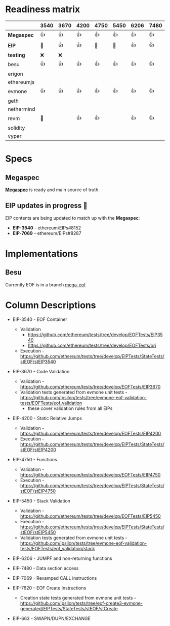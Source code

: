 # Readiness matrix

|              |    3540 |      3670 | 4200 | 4750 | 5450 | 6206 | 7480 | 7069 | 7620     | 663   |
|--------------|---------|-----------|------|------|------|------|------|------|----------|-------|
| **Megaspec** | :+1:    | :+1:      | :+1: | :+1: | :+1: | :+1: | :+1: | :+1: | :+1:     |  :+1: |
| **EIP**      | 🚧      | :+1:      | :+1: | 🚧   | 🚧   | :+1: | :+1:  | 🚧  | :+1:     |  :+1: |
| **testing**  | :x:     | :x:       |      |      |      |      |      |      |          |       |
| besu         | :+1:    | :+1:      | :+1: | :+1: | :+1: | :+1: | :+1: | :+1: | 🚧        | :+1:  |
| erigon       |         |           |      |      |      |      |      |      |          |       |
| ethereumjs   |         |           |      |      |      |      |      |      |          |       |
| evmone       | :+1:    | :+1:      | :+1: | :+1: | :+1: | :+1: | :+1: | 🚧   | 🚧       | 🚧    |
| geth         |         |           |      |      |      |      |      |      |          |       |
| nethermind   |         |           |      |      |      |      |      |      |          |       |
| revm         | 🚧      |           | :+1: | :+1: |      | :+1: | :+1: |      |  🚧      | :+1:  |
| solidity     |         |           |      |      |      |      |      |      |          |       |
| vyper        |         |           |      |      |      |      |      |      |          |       |

# Specs

## Megaspec

[**Megaspec**](./eof.md) is ready and main source of truth.

## EIP updates in progress 🚧

EIP contents are being updated to match up with the **Megaspec**:

- **EIP-3540** - ethereum/EIPs#8152
- **EIP-7069** - ethereum/EIPs#8287

# Implementations

## Besu

Currently EOF is in a branch [mega-eof](https://github.com/hyperledger/besu/tree/mega-eof)


# Column Descriptions

* EIP-3540 - EOF Container
  * Validation
    * https://github.com/ethereum/tests/tree/develop/EOFTests/EIP3540
    * https://github.com/ethereum/tests/tree/develop/EOFTests/ori
  * Execution - https://github.com/ethereum/tests/tree/develop/EIPTests/StateTests/stEOF/stEIP3540

* EIP-3670 - Code Validation
  * Validation - https://github.com/ethereum/tests/tree/develop/EOFTests/EIP3670
  * Validation tests generated from evmone unit tests - https://github.com/ipsilon/tests/tree/evmone-eof-validation-tests/EOFTests/eof_validation
    * these cover validation rules from all EIPs

* EIP-4200 - Static Relative Jumps
  * Validation - https://github.com/ethereum/tests/tree/develop/EOFTests/EIP4200
  * Execution - https://github.com/ethereum/tests/tree/develop/EIPTests/StateTests/stEOF/stEIP4200

* EIP-4750 - Functions
  * Validation - https://github.com/ethereum/tests/tree/develop/EOFTests/EIP4750
  * Execution - https://github.com/ethereum/tests/tree/develop/EIPTests/StateTests/stEOF/stEIP4750

* EIP-5450 - Stack Validation
  * Validation - https://github.com/ethereum/tests/tree/develop/EOFTests/EIP5450
  * Execution - https://github.com/ethereum/tests/tree/develop/EIPTests/StateTests/stEOF/stEIP5450
  * Validation tests generated from evmone unit tests - https://github.com/ipsilon/tests/tree/evmone-eof-validation-tests/EOFTests/eof_validation/stack

* EIP-6206 - JUMPF and non-returning functions

* EIP-7480 - Data section access

* EIP-7069 - Revamped CALL instructions

* EIP-7620 - EOF Create Instructions
  * Creation state tests generated from evmone unit tests - https://github.com/ipsilon/tests/tree/eof-create3-evmone-generated/EIPTests/StateTests/stEOF/stCreate

* EIP-663 - SWAPN/DUPN/EXCHANGE
